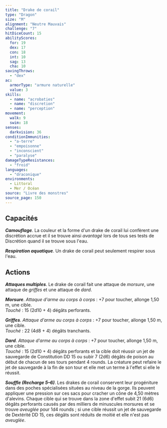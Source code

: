 ```yaml
---
title: "Drake de corail"
type: "Dragon"
size: "M"
alignment: "Neutre Mauvais"
challenge: "7"
hitDiceCount: 15
abilityScores:
  for: 19
  dex: 17
  con: 18
  int: 10
  sag: 13
  cha: 10
savingThrows: 
  - "dex"
ac: 
  armorType: "armure naturelle"
  value: 3
skills: 
  - name: "acrobaties"
  - name: "discretion"
  - name: "perception"
movement: 
  walk: 9
  swim: 18
senses: 
  darkvision: 36
conditionImmunities: 
  - "a-terre"
  - "empoisonne"
  - "inconscient"
  - "paralyse"
damageTypeResistances: 
  - "froid"
languages: 
  - "draconique"
environments:
  - Littoral
  - Mer / Océan
source: "Livre des monstres"
source_page: 150
---
```

## Capacités
_**Camouflage**_. La couleur et la forme d'un drake de corail lui confèrent une discrétion accrue et il se trouve ainsi _avantagé_ lors de tous ses tests de Discrétion quand il se trouve sous l'eau.

_**Respiration aquatique**_. Un drake de corail peut seulement respirer sous l'eau.

## Actions
_**Attaques multiples**_. Le drake de corail fait une attaque de _morsure_, une attaque de _griffes_ et une attaque de _dard_.

_**Morsure**_. _Attaque d'arme au corps à corps_ : +7 pour toucher, allonge 1,50 m, une cible.  
_Touché_ : 15 (2d10 + 4) dégâts perforants.

_**Griffes**_. _Attaque d'arme au corps à corps_ : +7 pour toucher, allonge 1,50 m, une cible.  
_Touché_ : 22 (4d8 + 4) dégâts tranchants.

_**Dard**_. _Attaque d'arme au corps à corps_ : +7 pour toucher, allonge 1,50 m, une cible.  
_Touché_ : 15 (2d10 + 4) dégâts perforants et la cible doit réussir un jet de sauvegarde de Constitution DD 15 ou subir 7 (2d6) dégâts de poison au début de chacun de ses tours pendant 4 rounds. La créature peut refaire le jet de sauvegarde à la fin de son tour et elle met un terme à l'effet si elle le réussit.

_**Souffle (Recharge 5–6)**_. Les drakes de corail conservent leur progéniture dans des poches spécialisées situées au niveau de la gorge. Ils peuvent appliquer une pression sur ces sacs pour cracher un cône de 4,50 mètres d'alevins. Chaque cible qui se trouve dans la zone d'effet subit 21 (6d6) dégâts perforants causés par des milliers de minuscules morsures et se trouve _aveuglée_ pour 1d4 rounds ; si une cible réussit un jet de sauvegarde de Dextérité DD 15, ces dégâts sont réduits de moitié et elle n'est pas _aveuglée_.
